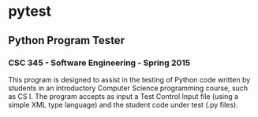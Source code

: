 # pytest
## Python Program Tester
### CSC 345 - Software Engineering - Spring 2015

This program is designed to assist in the testing of Python code written by students in an introductory Computer Science programming course, such as CS I.  The program accepts as input a Test Control Input file (using a simple XML type language) and the student code under test (.py files).
